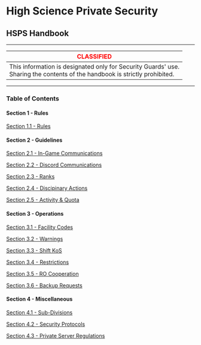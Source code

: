 # High Science Private Security


## HSPS Handbook

***

| <span style="color:red"> CLASSIFIED</span>                                                                                      |
|---------------------------------------------------------------------------------------------------------------------------------|
| This information is designated only for Security Guards' use.<br/> Sharing the contents of the handbook is strictly prohibited. |

***

### Table of Contents

#### Section 1 - Rules
[Section 1.1 - Rules](Handbook/Section%201%20-%20Rules/Rules.md)

#### Section 2 - Guidelines
[Section 2.1 - In-Game Communications](Handbook/Section%202%20-%20Guidelines/2.1%20In-game%20Communication.md)

[Section 2.2 - Discord Communications](Handbook/Section%202%20-%20Guidelines/2.2%20Discord%20Communication.md)

[Section 2.3 - Ranks](Handbook/Section%202%20-%20Guidelines/2.3%20Ranks.md)

[Section 2.4 - Discipinary Actions](Handbook/Section%202%20-%20Guidelines/2.4%20Disciplinary%20Actions.md)

[Section 2.5 - Activity & Quota](Handbook/Section%202%20-%20Guidelines/2.5%20Activity%20&%20Quota.md)

#### Section 3 - Operations
[Section 3.1 - Facility Codes](Handbook/Section%203%20-%20Operations/3.1%20Facility%20Codes.md)

[Section 3.2 - Warnings](Handbook/Section%203%20-%20Operations/3.2%20Warnings.md)

[Section 3.3 - Shift KoS](Handbook/Section%203%20-%20Operations/3.3%20Shift%20KoS.md)

[Section 3.4 - Restrictions](Handbook/Section%203%20-%20Operations/3.4%20Restrictions.md)

[Section 3.5 - RO Cooperation](Handbook/Section%203%20-%20Operations/3.5%20RO%20Cooperation.md)

[Section 3.6 - Backup Requests](Handbook/Section%203%20-%20Operations/3.6%20Backup%20Requests.md)

#### Section 4 - Miscellaneous
[Section 4.1 - Sub-Divisions](Handbook/Section%204%20-%20Miscellaneous/4.1%20Subdivisions.md)

[Section 4.2 - Security Protocols](Handbook/Section%204%20-%20Miscellaneous/4.2%20Security%20Protocols.md)

[Section 4.3 - Private Server Regulations](Handbook/Section%204%20-%20Miscellaneous/4.3%20Private%20Server%20Regulations.md)
